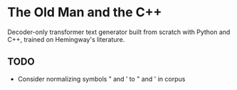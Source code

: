 # The Old Man and the C++
Decoder-only transformer text generator built from scratch with Python and C++, trained on Hemingway's literature.

## TODO
* Consider normalizing symbols ” and ’ to " and ' in corpus
